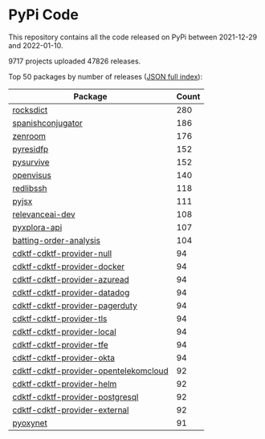 # PyPi Code

This repository contains all the code released on PyPi between 2021-12-29 and 2022-01-10.

9717 projects uploaded 47826 releases. 

Top 50 packages by number of releases ([JSON full index](./index.json)):

| Package   | Count |
|-----------|-------|
| [rocksdict](https://github.com/pypi-data/pypi-code-106/tree/import/rocksdict) | 280 |
| [spanishconjugator](https://github.com/pypi-data/pypi-code-106/tree/import/spanishconjugator) | 186 |
| [zenroom](https://github.com/pypi-data/pypi-code-106/tree/import/zenroom) | 176 |
| [pyresidfp](https://github.com/pypi-data/pypi-code-106/tree/import/pyresidfp) | 152 |
| [pysurvive](https://github.com/pypi-data/pypi-code-106/tree/import/pysurvive) | 152 |
| [openvisus](https://github.com/pypi-data/pypi-code-106/tree/import/openvisus) | 140 |
| [redlibssh](https://github.com/pypi-data/pypi-code-106/tree/import/redlibssh) | 118 |
| [pyjsx](https://github.com/pypi-data/pypi-code-106/tree/import/pyjsx) | 111 |
| [relevanceai-dev](https://github.com/pypi-data/pypi-code-106/tree/import/relevanceai-dev) | 108 |
| [pyxplora-api](https://github.com/pypi-data/pypi-code-106/tree/import/pyxplora-api) | 107 |
| [batting-order-analysis](https://github.com/pypi-data/pypi-code-106/tree/import/batting-order-analysis) | 104 |
| [cdktf-cdktf-provider-null](https://github.com/pypi-data/pypi-code-106/tree/import/cdktf-cdktf-provider-null) | 94 |
| [cdktf-cdktf-provider-docker](https://github.com/pypi-data/pypi-code-106/tree/import/cdktf-cdktf-provider-docker) | 94 |
| [cdktf-cdktf-provider-azuread](https://github.com/pypi-data/pypi-code-106/tree/import/cdktf-cdktf-provider-azuread) | 94 |
| [cdktf-cdktf-provider-datadog](https://github.com/pypi-data/pypi-code-106/tree/import/cdktf-cdktf-provider-datadog) | 94 |
| [cdktf-cdktf-provider-pagerduty](https://github.com/pypi-data/pypi-code-106/tree/import/cdktf-cdktf-provider-pagerduty) | 94 |
| [cdktf-cdktf-provider-tls](https://github.com/pypi-data/pypi-code-106/tree/import/cdktf-cdktf-provider-tls) | 94 |
| [cdktf-cdktf-provider-local](https://github.com/pypi-data/pypi-code-106/tree/import/cdktf-cdktf-provider-local) | 94 |
| [cdktf-cdktf-provider-tfe](https://github.com/pypi-data/pypi-code-106/tree/import/cdktf-cdktf-provider-tfe) | 94 |
| [cdktf-cdktf-provider-okta](https://github.com/pypi-data/pypi-code-106/tree/import/cdktf-cdktf-provider-okta) | 94 |
| [cdktf-cdktf-provider-opentelekomcloud](https://github.com/pypi-data/pypi-code-106/tree/import/cdktf-cdktf-provider-opentelekomcloud) | 92 |
| [cdktf-cdktf-provider-helm](https://github.com/pypi-data/pypi-code-106/tree/import/cdktf-cdktf-provider-helm) | 92 |
| [cdktf-cdktf-provider-postgresql](https://github.com/pypi-data/pypi-code-106/tree/import/cdktf-cdktf-provider-postgresql) | 92 |
| [cdktf-cdktf-provider-external](https://github.com/pypi-data/pypi-code-106/tree/import/cdktf-cdktf-provider-external) | 92 |
| [pyoxynet](https://github.com/pypi-data/pypi-code-106/tree/import/pyoxynet) | 91 |
